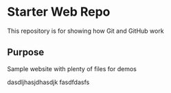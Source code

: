 # Starter Web Repo

This repository is for showing how Git and GitHub work

## Purpose

Sample website with plenty of files for demos

dasdljhasjdhasdjk
fasdfdasfs
